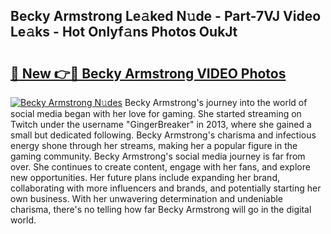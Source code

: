 ## Becky Armstrong Le𝚊ked N𝚞de - Part-7VJ Video Le𝚊ks - Hot Onlyf𝚊ns Photos OukJt

# <h2><a href="http://ab48737.deff.icu/?id=Becky+Armstrong">🔗 New 👉🔴 Becky Armstrong VIDEO Photos</a></h2>

[![Becky Armstrong N𝚞des](https://i.imgur.com/rIISA9y.gif)](http://ab48737.deff.icu/?id=Becky+Armstrong)
Becky Armstrong's journey into the world of social media began with her love for gaming. She started streaming on Twitch under the username "GingerBreaker" in 2013, where she gained a small but dedicated following. Becky Armstrong's charisma and infectious energy shone through her streams, making her a popular figure in the gaming community. Becky Armstrong's social media journey is far from over. She continues to create content, engage with her fans, and explore new opportunities. Her future plans include expanding her brand, collaborating with more influencers and brands, and potentially starting her own business. With her unwavering determination and undeniable charisma, there's no telling how far Becky Armstrong will go in the digital world.
